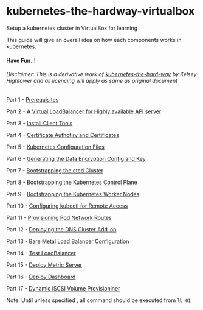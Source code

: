 # kubernetes-the-hardway-virtualbox
Setup a kubernetes cluster in VirtualBox for learning

This guide will give an overall idea on how each components works in kubernetes.

#### Have Fun..!


###### Disclaimer: This is a derivative work of [kubernetes-the-hard-way](https://github.com/kelseyhightower/kubernetes-the-hard-way) by Kelsey Hightower and all licencing will apply as same as original document

Part 1 - [Prerequisites](01.Prerequisites-VM-Configuration.md)

Part 2 - [A Virtual LoadBalancer for Highly available API server](02.Prerequisites-HA-LB-Configuration.md)

Part 3 - [Install Client Tools](03.Install-Client-Tools.md)

Part 4 - [Certificate Authotiry and Certificates](04.Certificate-Authority.md)

Part 5 - [Kubernetes Configuration Files](05.Kubernetes-configuration-files.md)

Part 6 - [Generating the Data Encryption Config and Key](06.Data-encryption-keys.md)

Part 7 - [Bootstrapping the etcd Cluster](07.Bootstrapping-etcd.md)

Part 8 - [Bootstrapping the Kubernetes Control Plane](08.Bootstrapping-kubernetes-controllers.md)

Part 9 - [Bootstrapping the Kubernetes Worker Nodes](09.Bootstrapping-kubernetes-workers.md)

Part 10 - [Configuring kubectl for Remote Access](10.Configuring-kubectl.md)

Part 11 - [Provisioning Pod Network Routes](11.Pod-Network-Routes.md)

Part 12 - [Deploying the DNS Cluster Add-on](12.DNS-Add-On.md)

Part 13 - [Bare Metal Load Balancer Configuration](13.Load-Balancer.md)

Part 14 - [Test LoadBalancer](14.Test-Loadbalancer-type.md)

Part 15 - [Deploy Metric Server](15.Deploy-Metric-Server.md)

Part 16 - [Deploy Dashboard](16.Dash-Board.md)

Part 17 - [Dynamic iSCSI Volume Provisioniner](17.Dynamic-iSCSI-Volume-Provisioner.md)

Note: Until unless specified , all command should be executed from `lb-01`

